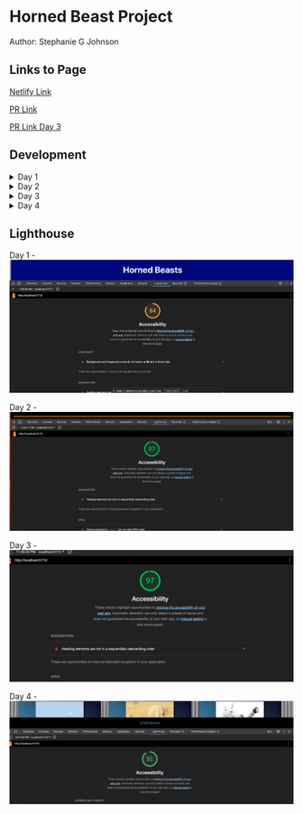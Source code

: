 # Horned Beast Project

Author: Stephanie G Johnson

## Links to Page

[Netlify Link](https://luxury-marzipan-b33aff.netlify.app/)

[PR Link](https://github.com/StepheeGee/Gallery-of-Horns/pull/1)

[PR Link Day 3](https://github.com/StepheeGee/Gallery-of-Horns/pull/3)

## Development
<details>
<summary>Day 1</summary>

### Component Structure

11.27.23
</details>


<details>
<summary>Day 2</summary>

### React State and Props

11.28.23


#### Number and Name of feature:

* Feature #1: Display Images
* Feature #2: Allow Users to Favorite Individual Beasts
* Feature #3: Bootstrap

#### Estimate of time needed to complete: 

* Feature #1: 90 min
* Feature #2: 90 min
* Feature #3: 120 min

#### Start time:

* Feature #1: 6:30pm 
* Feature #2: 7:15pm
* Feature #3: 9:30pm

#### Finish time:

* Feature #1: 7:15pm
* Feature #2: 9:30pm
* Feature #3: 11:40pm

#### Actual time needed to complete:

* Feature #1: 45 min
* Feature #2: 2hrs 15min
* Feature #3: 2hrs 10min

#### Comments:
If we can't change the html file, then how do we change the main part of our page. I want to increase the margin (left and right) on the main section but not on the body - which includes the header and footer. But there isn't a main element in the index.html file.

I finally got my relative file paths correct. So my files are importing correctly. I was too afraid to try modules.css, because I didn't want to completely break my app again. So I updated the css in index which is global. I would've preferred to add css to the components. For instance, since all my cards are styled the same, that could've been a hornedbeast module.css. 

I also have an error in one of my functions that I can't figure out. In my hornedbeast.jsx file, I have a hornedbeast function. The parameters of the function have squiggly lines and the error states that those parameters are missing in prop validation. But I don't know how to do that. I know that I need those parameters in that function, but I don't know how to make the error message go away. 


How long you spent working on this assignment? 5 hrs


</details>

<details>
<summary>Day 3</summary>

### Passing Functions in Props

11.29.23

#### Number and Name of feature: 

Feature #1: Display a Modal


#### Estimate of time needed to complete: 
2 hours

#### Start time:
 7:00pm

#### Finish time:
11:56pm

#### Actual time needed to complete:
A lot

#### Comments:

A question within the context of this lab assignment.

This is not coming together for me for some reason. I'm struggling to understand the difference between useState and this.State. I get that modal is a functional component, so does that mean it gets an exception and is allowed to control state? Because I didn't borrow state from somewhere else for the selected beast file. I used use state and let it manage the functionality for the modal. 

An observation about the lab assignment, or related ‘Ah-hah!’ moment. 

Didn't happen tonight. I couldn't even change the background on my modal. 

How long you spent working on this assignment.

5 hours.

</details>

<details>
<summary>Day 4</summary>
### Forms and Filter

11.30.23

#### Number and Name of feature: 

Feature #1: Filter by Number of Horns


#### Estimate of time needed to complete: 
2 hours

#### Start time:
3:00pm

#### Finish time:
8:00pm

#### Actual time needed to complete:
5 hours

#### Comments:

A question within the context of this lab assignment

I'm just really confused. I really need a better way to organize the components and have an idea of how I will pass props before I need to do it. I should've grouped more state variables together for one useState, but I didn't even realize that was possible until my code broke and I had to troubleshoot. 

An observation about the lab assignment, or related ‘Ah-hah!’ moment

I thought I was making great strides in progress once I got my filter working, but then my modal functionality broke. And according to the console, the modal would open but would not close because setSelectBeast was not a function. And that was because I was not passing the prop correctly in the Gallery component. I was also using the hook useState improperly. I got overwhelmed pretty fast, and then I went to chatgpt and asked it to make me a diagram of my files so I could better organize state and see how I was passing down my props. It was a mess but I figured it out.

Here's the diagram:
![Diagram](diagram.lua)


How long you spent working on this assignment. 5 hours


</details>

## Lighthouse
Day 1 -
![Lighthouse](Lighthouse.png)

Day 2 -
![Lighthouse](Lighthouse2.png)

Day 3 -
![Lighthouse](Lighthouse3.png)

Day 4 -
![Lighthouse](Lighthouse4.png)